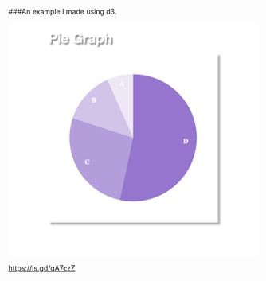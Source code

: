 ###An example I made using d3.

![pie graph](https://raw.githubusercontent.com/jasonleonhard/pie_graph/add_image/images/pie_graph.png)

https://is.gd/qA7czZ
